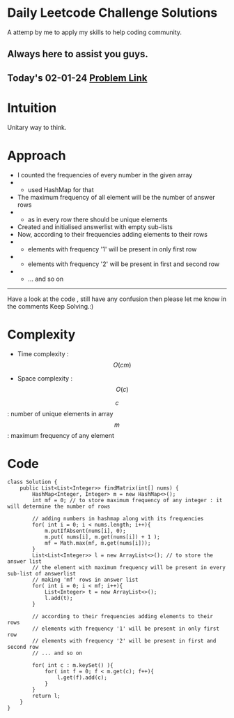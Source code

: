 # Daily Leetcode Challenge Solutions

A attemp by me to apply my skills to help coding community.

## Always here to assist you guys.

## Today's 02-01-24 [Problem Link](https://leetcode.com/problems/convert-an-array-into-a-2d-array-with-conditions/solutions/4490329/daily-02-01-24/)

# Intuition
<!-- Describe your first thoughts on how to solve this problem. -->
Unitary way to think.

# Approach
<!-- Describe your approach to solving the problem. -->
- I counted the frequencies of every number in the given array
- - used HashMap for that
- The maximum frequency of all element will be the number of answer rows
- - as in every row there should be unique elements
- Created and initialised answerlist with empty sub-lists
- Now, according to their frequencies adding elements to their rows
- - elements with frequency '1' will be present in only first row
- - elements with frequency '2' will be present in first and second row
- - ... and so on
---
Have a look at the code , still have any confusion then please let me know in the comments
Keep Solving.:)


# Complexity
- Time complexity : $$O(cm)$$
<!-- Add your time complexity here, e.g. $$O(n)$$ -->

- Space complexity : $$O(c)$$
<!-- Add your space complexity here, e.g. $$O(n)$$ -->
$$c$$ : number of unique elements in array
$$m$$ : maximum frequency of any element

# Code
```
class Solution {
    public List<List<Integer>> findMatrix(int[] nums) {
        HashMap<Integer, Integer> m = new HashMap<>();
        int mf = 0; // to store maximum frequency of any integer : it will determine the number of rows
    
        // adding numbers in hashmap along with its frequencies
        for( int i = 0; i < nums.length; i++){
            m.putIfAbsent(nums[i], 0);
            m.put( nums[i], m.get(nums[i]) + 1 );
            mf = Math.max(mf, m.get(nums[i]));
        }
        List<List<Integer>> l = new ArrayList<>(); // to store the answer list
        // the element with maximum frequency will be present in every sub-list of answerlist
        // making 'mf' rows in answer list
        for( int i = 0; i < mf; i++){              
            List<Integer> t = new ArrayList<>();
            l.add(t);
        }
        
        // according to their frequencies adding elements to their rows
        // elements with frequency '1' will be present in only first row
        // elements with frequency '2' will be present in first and second row
        // ... and so on

        for( int c : m.keySet() ){
            for( int f = 0; f < m.get(c); f++){
                l.get(f).add(c);
            }
        }
        return l;
    }
}
```
